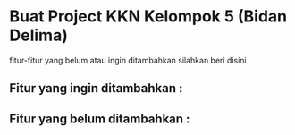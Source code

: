 # Buat Project KKN Kelompok 5 (Bidan Delima) 
fitur-fitur yang belum atau ingin ditambahkan silahkan beri disini

Fitur yang ingin ditambahkan :
-

Fitur yang belum ditambahkan :
- 
